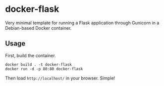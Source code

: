 # docker-flask
Very minimal template for running a Flask application through Gunicorn in a Debian-based Docker container.

## Usage

First, build the container.

```
docker build . -t docker-flask
docker run -d -p 80:80 docker-flask
```

Then load `http://localhost/` in your browser. Simple!
